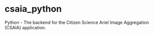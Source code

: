 # csaia_python
Python - The backend for the Citizen Science Ariel Image Aggregation (CSAIA) application.
